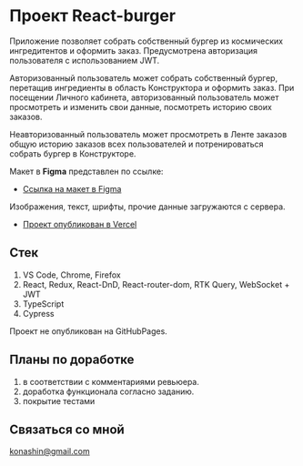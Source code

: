 # Проект React-burger

Приложение позволяет собрать собственный бургер из космических ингредитентов и оформить заказ.
Предусмотрена авторизация пользователя с использованием JWT.

Авторизованный пользователь может собрать собственный бургер, перетащив ингредиенты в область Конструктора и оформить заказ.
При посещении Личного кабинета, авторизованный пользователь может просмотреть и изменить свои данные, посмотреть историю своих заказов.

Неавторизованный пользователь может просмотреть в Ленте заказов общую историю заказов всех пользователей и потренироваться собрать бургер в Конструкторе.

Макет в **Figma** представлен по ссылке:

* [Ссылка на макет в Figma](https://www.figma.com/file/tLatiSwpQmOsE3nSReMmqN/React_Bootcamp_%D0%9F%D1%80%D0%BE%D0%B5%D0%BA%D1%82%D0%BD%D1%8B%D0%B5-%D0%B7%D0%B0%D0%B4%D0%B0%D1%87%D0%B8_external_link?t=kY73S4LuaGWkaIHT-0)

Изображения, текст, шрифты, прочие данные загружаются с сервера.

* [Проект опубликован в Vercel](https://react-burger-2-4vlq.vercel.app/)

## Стек

1. VS Code, Chrome, Firefox
2. React, Redux, React-DnD, React-router-dom, RTK Query, WebSocket + JWT
3. TypeScript
4. Cypress

Проект не опубликован на GitHubPages.

## Планы по доработке

1. в соответствии с комментариями ревьюера.
2. доработка функционала согласно заданию.
3. покрытие тестами

## Связаться со мной
konashin@gmail.com
